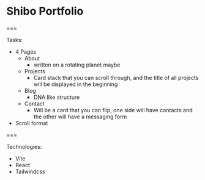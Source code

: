 # Shibo Portfolio

===

Tasks:

- 4 Pages
  - About
    - written on a rotating planet maybe
  - Projects
    - Card stack that you can scroll through, and the title of all projects will be displayed in the beginning
  - Blog
    - DNA like structure
  - Contact
    - Will be a card that you can flip, one side will have contacts and the other will have a messaging form
- Scroll format

===

Technologies:

- Vite
- React
- Tailwindcss
